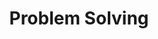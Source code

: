 ---
layout: grid
type: tag
title: Problem Solving
slug: problem_solving
category: development
sidebar: true
order: 4
description: >
    문제 해결에 대한 나의 고찰
---